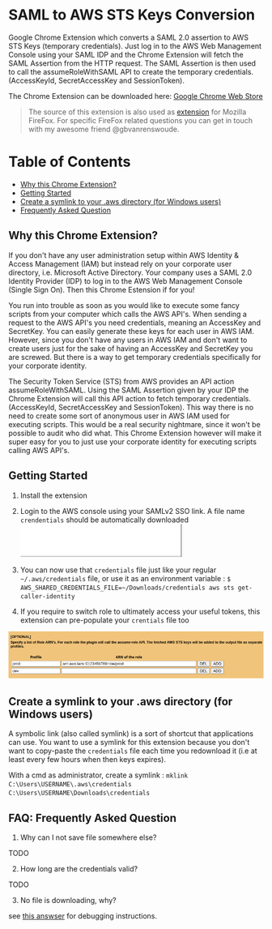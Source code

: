 # SAML to AWS STS Keys Conversion
Google Chrome Extension which converts a SAML 2.0 assertion to AWS STS Keys (temporary credentials). Just log in to the AWS Web Management Console using your SAML IDP and the Chrome Extension will fetch the SAML Assertion from the HTTP request. The SAML Assertion is then used to call the assumeRoleWithSAML API to create the temporary credentials. (AccessKeyId, SecretAccessKey and SessionToken).

The Chrome Extension can be downloaded here:
[Google Chrome Web Store](https://chrome.google.com/webstore/detail/ekniobabpcnfjgfbphhcolcinmnbehde/)

> The source of this extension is also used as [extension](https://addons.mozilla.org/en-US/firefox/addon/saml-to-aws-sts-keys/) for Mozilla FireFox. For specific FireFox related questions you can get in touch with my awesome friend @gbvanrenswoude.

# Table of Contents
* [Why this Chrome Extension?](#why)
* [Getting Started](#gettingstarted)
* [Create a symlink to your .aws directory (for Windows users)](#symlink)
* [Frequently Asked Question](#faq)

## <a name="why"></a>Why this Chrome Extension?
If you don't have any user administration setup within AWS Identity & Access Management (IAM) but instead rely on your corporate user directory, i.e. Microsoft Active Directory. Your company uses a SAML 2.0 Identity Provider (IDP) to log in to the AWS Web Management Console (Single Sign On). Then this Chrome Estension if for you!

You run into trouble as soon as you would like to execute some fancy scripts from your computer which calls the AWS API's. When sending a request to the AWS API's you need credentials, meaning an AccessKey and SecretKey. You can easily generate these keys for each user in AWS IAM. However, since you don't have any users in AWS IAM and don't want to create users just for the sake of having an AccessKey and SecretKey you are screwed. But there is a way to get temporary credentials specifically for your corporate identity.

The Security Token Service (STS) from AWS provides an API action assumeRoleWithSAML. Using the SAML Assertion given by your IDP the Chrome Extension will call this API action to fetch temporary credentials. (AccessKeyId, SecretAccessKey and SessionToken). This way there is no need to create some sort of anonymous user in AWS IAM used for executing scripts. This would be a real security nightmare, since it won't be possible to audit who did what. This Chrome Extension however will make it super easy for you to just use your corporate identity for executing scripts calling AWS API's.

## <a name="gettingstarted"></a>Getting Started

1. Install the extension
2. Login to the AWS console using your SAMLv2 SSO link. A file name `crendentials` should be automatically downloaded ![download illustration gif](README-download.gif)
3. You can now use that `credentials` file just like your regular `~/.aws/credentials` file, or use it as an environment variable : `$ AWS_SHARED_CREDENTIALS_FILE=~/Downloads/credentials aws sts get-caller-identity`

4. If you require to switch role to ultimately access your useful tokens, this extension can pre-populate your `crentials` file too

![AWS switch role illustration](README-switchrole.png)

## <a name="symlink"></a>Create a symlink to your .aws directory (for Windows users)

A symbolic link (also called symlink) is a sort of shortcut that applications can use. You want to use a symlink for this extension because you don't want to copy-paste the `credentials` file each time you redownload it (i.e at least every few hours when then keys expires).

With a cmd as administrator, create a symlink : `mklink C:\Users\USERNAME\.aws\credentials C:\Users\USERNAME\Downloads\credentials`

## <a name="faq"></a>FAQ: Frequently Asked Question
1. Why can I not save file somewhere else?

TODO

2. How long are the credentials valid?

TODO

3. No file is downloading, why?

see [this answser](https://github.com/prolane/samltoawsstskeys/issues/33#issuecomment-576747562) for debugging instructions.
